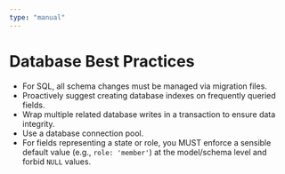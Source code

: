 ```yaml
---
type: "manual"
---
```


# Database Best Practices

- For SQL, all schema changes must be managed via migration files.
- Proactively suggest creating database indexes on frequently queried fields.
- Wrap multiple related database writes in a transaction to ensure data integrity.
- Use a database connection pool.
- For fields representing a state or role, you MUST enforce a sensible default value (e.g., `role: 'member'`) at the model/schema level and forbid `NULL` values.